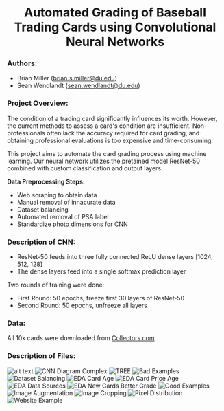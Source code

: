 <h1 align="center">Automated Grading of Baseball Trading Cards using Convolutional Neural Networks</h1>  

### Authors:  
- Brian Miller (brian.s.miller@du.edu)
- Sean Wendlandt (sean.wendlandt@du.edu)

### Project Overview:
The condition of a trading card significantly influences its worth. However, the current methods to assess a card's condition are insufficient. Non-professionals often lack the accuracy required for card grading, and obtaining professional evaluations is too expensive and time-consuming.

This project aims to automate the card grading process using machine learning. Our neural network utilizes the pretained model ResNet-50 
combined with custom classification and output layers. 

**Data Preprocessing Steps:**
- Web scraping to obtain data
- Manual removal of innacurate data
- Dataset balancing
- Automated removal of PSA label
- Standardize photo dimensions for CNN

### Description of CNN:

- ResNet-50 feeds into three fully connected ReLU dense layers [1024, 512, 128]  
- The dense layers feed into a single softmax prediction layer  

Two rounds of training were done:
- First Round: 50 epochs, freeze first 30 layers of ResNet-50
- Second Round: 50 epochs, unfreeze all layers

### Data:
All 10k cards were downloaded from [Collectors.com](https://www.collectors.com/trading-cards/sport-baseball-cards/20003?lowgrade=1&highgrade=10&gradingservice=2&page=1)

### Description of Files:  

![alt text](readme_photos/CNN_diagram.png)
![CNN Diagram Complex](readme_photos/CNN_diagram_complex.png)
![TREE](readme_photos/TREE.png)
![Bad Examples](readme_photos/bad_examples.png)
![Dataset Balancing](readme_photos/dataset_balancing.png)
![EDA Card Age](readme_photos/eda_card_age.png)
![EDA Card Price Age](readme_photos/eda_card_price_age.png)
![EDA Data Sources](readme_photos/eda_data_sources.png)
![EDA New Cards Better Grade](readme_photos/eda_new_cards_better_grade.png)
![Good Examples](readme_photos/good_examples.png)
![Image Augmentation](readme_photos/image_augmentation.png)
![Image Cropping](readme_photos/image_cropping.png)
![Pixel Distribution](readme_photos/pixel_distribution.png)
![Website Example](readme_photos/website_example.png)

